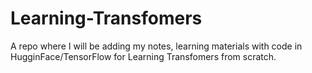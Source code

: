# Learning-Transfomers
A repo where I will be adding my notes, learning materials with code in HugginFace/TensorFlow for Learning Transfomers from scratch.
